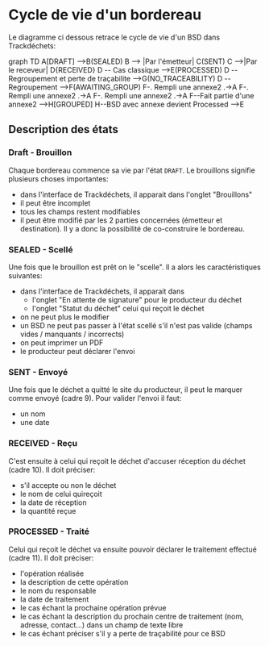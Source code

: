 # Cycle de vie d'un bordereau

<script src="https://unpkg.com/mermaid@8.0.0/dist/mermaid.min.js"></script>
<script>mermaid.initialize({startOnLoad:true});</script>

Le diagramme ci dessous retrace le cycle de vie d'un BSD dans Trackdéchets:

<div class="mermaid">
graph TD
A[DRAFT] -->B(SEALED)
B --> |Par l'émetteur| C(SENT)
C -->|Par le receveur| D{RECEIVED}
D -- Cas classique -->E(PROCESSED)
D -- Regroupement et perte de traçabilite -->G(NO_TRACEABILITY)
D -- Regroupement -->F(AWAITING_GROUP)
F-. Rempli une annexe2 .->A
F-. Rempli une annexe2 .->A
F-. Rempli une annexe2 .->A
F--Fait partie d'une annexe2 -->H[GROUPED]
H--BSD avec annexe devient Processed -->E
</div>

## Description des états

### Draft - Brouillon

Chaque bordereau commence sa vie par l'état `DRAFT`. Le brouillons signifie plusieurs choses importantes:

- dans l'interface de Trackdéchets, il apparait dans l'onglet "Brouillons"
- il peut être incomplet
- tous les champs restent modifiables
- il peut être modifié par les 2 parties concernées (émetteur et destination). Il y a donc la possibilité de co-construire le bordereau.

### SEALED - Scellé

Une fois que le brouillon est prêt on le "scelle". Il a alors les caractéristiques suivantes:

- dans l'interface de Trackdéchets, il apparait dans
    - l'onglet "En attente de signature" pour le producteur du déchet
    - l'onglet "Statut du déchet" celui qui reçoit le déchet
- on ne peut plus le modifier
- un BSD ne peut pas passer à l'état scellé s'il n'est pas valide (champs vides / manquants / incorrects)
- on peut imprimer un PDF
- le producteur peut déclarer l'envoi

### SENT - Envoyé

Une fois que le déchet a quitté le site du producteur, il peut le marquer comme envoyé (cadre 9). Pour valider l'envoi il faut:

- un nom
- une date

### RECEIVED - Reçu

C'est ensuite à celui qui reçoit le déchet d'accuser réception du déchet (cadre 10). Il doit préciser:

- s'il accepte ou non le déchet
- le nom de celui quireçoit
- la date de réception
- la quantité reçue

### PROCESSED - Traité

Celui qui reçoit le déchet va ensuite pouvoir déclarer le traitement effectué (cadre 11). Il doit préciser:

- l'opération réalisée
- la description de cette opération
- le nom du responsable
- la date de traitement
- le cas échant la prochaine opération prévue
- le cas échant la description du prochain centre de traitement (nom, adresse, contact...) dans un champ de texte libre
- le cas échant préciser s'il y a perte de traçabilité pour ce BSD

